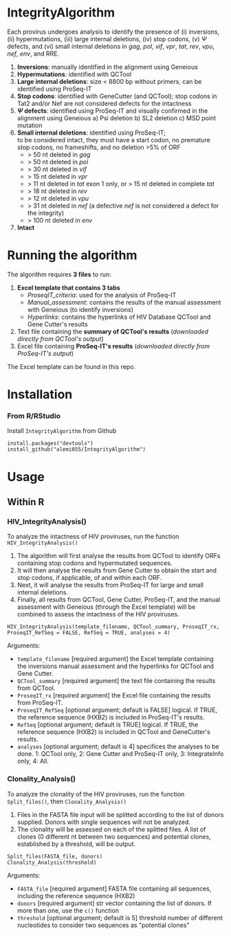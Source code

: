 # IntegrityAlgorithm

Each provirus undergoes analysis to identify the presence of (i) inversions, (ii) hypermutations, (iii) large internal deletions, (iv) stop codons, (v) $\Psi$ defects, and (vi) small internal deletions in *gag*, *pol*, *vif*, *vpr*, *tat*, *rev*, *vpu*, *nef*, *env*, and RRE.

1. **Inversions**: manually identified in the alignment using Geneious
2. **Hypermutations**: identified with QCTool
3. **Large internal deletions**: size $<$ 8800 bp without primers, can be identified using ProSeq-IT
4. **Stop codons**: identified with GeneCutter (and QCTool); stop codons in Tat2 and/or Nef are not considered defects for the intactness
5. **$\Psi$ defects**: identified using ProSeq-IT and visually confirmed in the alignment using Geneious
    a) Psi deletion
    b) SL2 deletion
    c) MSD point mutation
6. **Small internal deletions**: identified using ProSeq-IT;<br>
   to be considered intact, they must have a start codon, no premature stop codons, no frameshifts, and no deletion >5% of ORF<br>
     - \> 50 nt deleted in *gag*
     - \> 50 nt deleted in *pol*
     - \> 30 nt deleted in *vif*
     - \> 15 nt deleted in *vpr*
     - \> 11 nt deleted in *tat* exon 1 only, or \> 15 nt deleted in complete *tat*
     - \> 18 nt deleted in *rev*
     - \> 12 nt deleted in *vpu*
     - \> 31 nt deleted in *nef* (a defective *nef* is not considered a defect for the integrity)
     - \> 100 nt deleted in *env*
8. **Intact**


# Running the algorithm

The algorithm requires **3 files** to run:
1. **Excel template that contains 3 tabs**
   - _ProseqIT_criteria_: used for the analysis of ProSeq-IT
   - _Manual_assessment_: contains the results of the manual assessment with Geneious (to identify inversions)
   - _Hyperlinks_: contains the hyperlinks of HIV Database QCTool and Gene Cutter's results
2. Text file containing the **summary of QCTool's results** (_downloaded directly from QCTool's output_)
3. Excel file containing **ProSeq-IT's results** (_downloaded directly from ProSeq-IT's output_)

The Excel template can be found in this repo.

# Installation

### From R/RStudio

Install `IntegrityAlgorithm` from Github

```
install.packages("devtools")
install_github("alemi055/IntegrityAlgorithm")
```

# Usage

## Within R

### HIV_IntegrityAnalysis()

To analyze the intactness of HIV proviruses, run the function `HIV_IntegrityAnalysis()` <br>
1. The algorithm will first analyse the results from QCTool to identify ORFs containing stop codons and hypermutated sequences.
2. It will then analyse the results from Gene Cutter to obtain the start and stop codons, if applicable, of and within each ORF.
3. Next, it will analyse the results from ProSeq-IT for large and small internal deletions.
4. Finally, all results from QCTool, Gene Cutter, ProSeq-IT, and the manual assessment with Geneious (through the Excel template) will be combined to assess the intactness of the HIV proviruses.

```
HIV_IntegrityAnalysis(template_filename, QCTool_summary, ProseqIT_rx, ProseqIT_RefSeq = FALSE, RefSeq = TRUE, analyses = 4)
```

Arguments:<br>
- `template_filename` [required argument] the Excel template containing the inversions manual assessment and the hyperlinks for QCTool and Gene Cutter.
- `QCTool_summary` [required argument] the text file containing the results from QCTool.
- `ProseqIT_rx` [required argument] the Excel file containing the results from ProSeq-IT.
- `ProseqIT_RefSeq` [optional argument; default is FALSE] logical. If TRUE, the reference sequence (HXB2) is included in ProSeq-IT's results.
- `RefSeq` [optional argument; default is TRUE] logical. If TRUE, the reference sequence (HXB2) is included in QCTool and GeneCutter's results.
- `analyses` [optional argument; default is 4] specifices the analyses to be done. 1: QCTool only, 2: Gene Cutter and ProSeq-IT only, 3: IntegrateInfo only, 4: All.

### Clonality_Analysis()

To analyze the clonality of the HIV proviruses, run the function `Split_files()`, then `Clonality_Analysis()` <br>
1. Files in the FASTA file input will be splitted according to the list of donors supplied. Donors with single sequences will not be analyzed.
2. The clonality will be assessed on each of the splitted files. A list of clones (0 different nt between two sequences) and potential clones, established by a threshold, will be output.

```
Split_files(FASTA_file, donors)
Clonality_Analysis(threshold)
```

Arguments:<br>
- `FASTA_file` [required argument] FASTA file containing all sequences, including the reference sequence (HXB2)
- `donors` [required argument] str vector containing the list of donors. If more than one, use the `c()` function
- `threshold` [optional argument; default is 5] threshold number of different nucleotides to consider two sequences as "potential clones"






